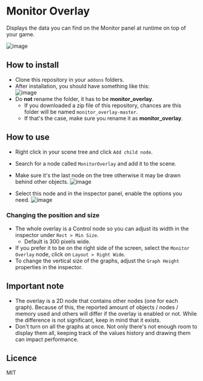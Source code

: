 # Monitor Overlay

Displays the data you can find on the Monitor panel at runtime on top of your game.

![image](https://user-images.githubusercontent.com/52043844/94171965-310f7b80-fe92-11ea-9420-602d4777389b.png)

## How to install

- Clone this repository in your `addons` folders.
- After installation, you should have something like this:  
![image](https://user-images.githubusercontent.com/52043844/94172261-92cfe580-fe92-11ea-9f09-1d529382e2b7.png)
- Do **not** rename the folder, it has to be **monitor_overlay**.
  + If you downloaded a zip file of this repository, chances are this folder will be named `monitor_overlay-master`.
  + If that's the case, make sure you rename it as **monitor_overlay**.


## How to use

- Right click in your scene tree and click `Add child node`.
- Search for a node called `MonitorOverlay` and add it to the scene.
- Make sure it's the last node on the tree otherwise it may be drawn behind other objects.
![image](https://user-images.githubusercontent.com/52043844/94172724-22759400-fe93-11ea-89c7-6f6e894e0064.png)

- Select this node and in the inspector panel, enable the options you need.
![image](https://user-images.githubusercontent.com/52043844/94172856-53ee5f80-fe93-11ea-82c4-a1c2d40a3f38.png)


### Changing the position and size

- The whole overlay is a Control node so you can adjust its width in the inspector under `Rect > Min Size`.
  + Default is 300 pixels wide.
- If you prefer it to be on the right side of the screen, select the `Monitor Overlay` node, click on `Layout > Right Wide`.
- To change the vertical size of the graphs, adjust the `Graph Height` properties in the inspector.


## Important note
- The overlay is a 2D node that contains other nodes (one for each graph). Because of this, the reported amount of
objects / nodes / memory used and others will differ if the overlay is enabled or not. While the difference is not
significant, keep in mind that it exists.
- Don't turn on all the graphs at once. Not only there's not enough room to display them all, keeping track of the
values history and drawing them can impact performance.

## Licence
MIT
